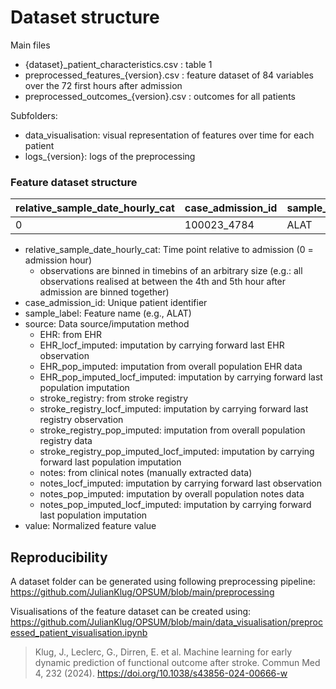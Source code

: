 # Dataset structure 
Main files
- {dataset}_patient_characteristics.csv : table 1
- preprocessed_features_{version}.csv : feature dataset of 84 variables over the 72 first hours after admission
- preprocessed_outcomes_{version}.csv : outcomes for all patients

Subfolders: 
- data_visualisation: visual representation of features over time for each patient
- logs_{version}: logs of the preprocessing

### Feature dataset structure

| relative_sample_date_hourly_cat | case_admission_id | sample_label | source | value |
|----------------------------------|-------------------|--------------|--------|-------|
| 0 | 100023_4784 | ALAT | EHR_pop_imputed | -0.15919332 |

- relative_sample_date_hourly_cat: Time point relative to admission (0 = admission hour)
    - observations are binned in timebins of an arbitrary size (e.g.: all observations realised at between the 4th and 5th hour after admission are binned together)
- case_admission_id: Unique patient identifier
- sample_label: Feature name (e.g., ALAT)
- source: Data source/imputation method
    - EHR: from EHR
    - EHR_locf_imputed: imputation by carrying forward last EHR observation
    - EHR_pop_imputed: imputation from overall population EHR data
    - EHR_pop_imputed_locf_imputed: imputation by carrying forward last population imputation
    - stroke_registry: from stroke registry
    - stroke_registry_locf_imputed: imputation by carrying forward last registry observation
    - stroke_registry_pop_imputed: imputation from overall population registry data
    - stroke_registry_pop_imputed_locf_imputed: imputation by carrying forward last population imputation
    - notes: from clinical notes (manually extracted data)
    - notes_locf_imputed: imputation by carrying forward last observation
    - notes_pop_imputed: imputation by overall population notes data
    - notes_pop_imputed_locf_imputed: imputation by carrying forward last population imputation
- value: Normalized feature value

## Reproducibility 

A dataset folder can be generated using following preprocessing pipeline: https://github.com/JulianKlug/OPSUM/blob/main/preprocessing

Visualisations of the feature dataset can be created using: https://github.com/JulianKlug/OPSUM/blob/main/data_visualisation/preprocessed_patient_visualisation.ipynb

> Klug, J., Leclerc, G., Dirren, E. et al. Machine learning for early dynamic prediction of functional outcome after stroke. Commun Med 4, 232 (2024). https://doi.org/10.1038/s43856-024-00666-w
